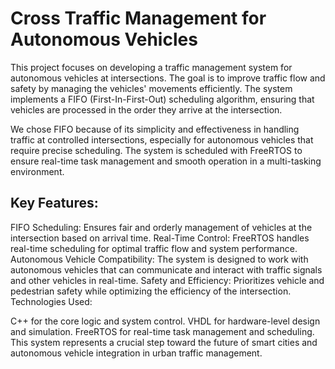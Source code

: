 # Cross Traffic Management for Autonomous Vehicles
This project focuses on developing a traffic management system for autonomous vehicles at intersections. The goal is to improve traffic flow and safety by managing the vehicles' movements efficiently. The system implements a FIFO (First-In-First-Out) scheduling algorithm, ensuring that vehicles are processed in the order they arrive at the intersection.

We chose FIFO because of its simplicity and effectiveness in handling traffic at controlled intersections, especially for autonomous vehicles that require precise scheduling. The system is scheduled with FreeRTOS to ensure real-time task management and smooth operation in a multi-tasking environment.

## Key Features:

FIFO Scheduling: Ensures fair and orderly management of vehicles at the intersection based on arrival time.
Real-Time Control: FreeRTOS handles real-time scheduling for optimal traffic flow and system performance.
Autonomous Vehicle Compatibility: The system is designed to work with autonomous vehicles that can communicate and interact with traffic signals and other vehicles in real-time.
Safety and Efficiency: Prioritizes vehicle and pedestrian safety while optimizing the efficiency of the intersection.
Technologies Used:

C++ for the core logic and system control.
VHDL for hardware-level design and simulation.
FreeRTOS for real-time task management and scheduling.
This system represents a crucial step toward the future of smart cities and autonomous vehicle integration in urban traffic management.
